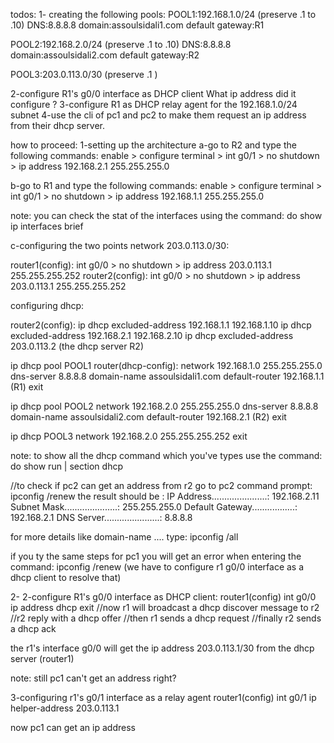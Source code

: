 todos:
1- creating the following pools:
POOL1:192.168.1.0/24  (preserve .1 to .10)
  DNS:8.8.8.8
  domain:assoulsidali1.com
  default gateway:R1

POOL2:192.168.2.0/24  (preserve .1 to .10)
  DNS:8.8.8.8
  domain:assoulsidali2.com
  default gateway:R2
  
POOL3:203.0.113.0/30  (preserve .1 )

2-configure R1's g0/0 interface as DHCP client What ip address did it configure ?
3-configure R1 as DHCP relay agent for the 192.168.1.0/24 subnet
4-use the cli of pc1 and pc2 to make them request an ip address from their dhcp server.



how to proceed:
1-setting up the architecture
a-go to R2 and type the following commands:
enable > configure terminal > int g0/1 > no shutdown > ip address 192.168.2.1 255.255.255.0

b-go to R1 and type the following commands:
enable > configure terminal > int g0/1 > no shutdown > ip address 192.168.1.1 255.255.255.0

note: you can check the stat of the interfaces using the command: do show ip interfaces brief


c-configuring the two points network 203.0.113.0/30:

router1(config):
int g0/0 > no shutdown > ip address 203.0.113.1 255.255.255.252
router2(config):
int g0/0 > no shutdown > ip address 203.0.113.1 255.255.255.252


configuring dhcp:

router2(config):
ip dhcp excluded-address 192.168.1.1 192.168.1.10
ip dhcp excluded-address 192.168.2.1 192.168.2.10
ip dhcp excluded-address 203.0.113.2 (the dhcp server R2)

ip dhcp pool POOL1
router(dhcp-config):
network 192.168.1.0 255.255.255.0
dns-server 8.8.8.8
domain-name assoulsidali1.com
default-router 192.168.1.1 (R1)
exit

ip dhcp pool POOL2
network 192.168.2.0 255.255.255.0
dns-server 8.8.8.8
domain-name assoulsidali2.com
default-router 192.168.2.1 (R2)
exit

ip dhcp POOL3 
network 192.168.2.0 255.255.255.252
exit

note: to show all the dhcp command which you've types use the command:
do show run | section dhcp

//to check if pc2 can get an address from r2
go to pc2 command prompt:
ipconfig  /renew
the result should be :
 IP Address......................: 192.168.2.11
 Subnet Mask.....................: 255.255.255.0
 Default Gateway.................: 192.168.2.1
 DNS Server......................: 8.8.8.8
 
 for more details like domain-name ....
 type: ipconfig /all
 
 if you ty the same steps for pc1 you will get an error when entering the command: ipconfig /renew (we have to configure r1 g0/0 interface as a dhcp client to resolve that)

2-
2-configure R1's g0/0 interface as DHCP client:
router1(config)
int g0/0
ip address dhcp
exit
//now r1 will broadcast a dhcp discover message to r2
//r2 reply with a dhcp offer
//then r1 sends a dhcp request
//finally r2 sends a dhcp ack

the r1's interface g0/0 will get the ip address 203.0.113.1/30 from the dhcp server (router1)

note: still pc1 can't get an address right?

3-configuring r1's g0/1 interface as a relay agent 
router1(config)
int g0/1
ip helper-address 203.0.113.1

now pc1 can get an ip address
